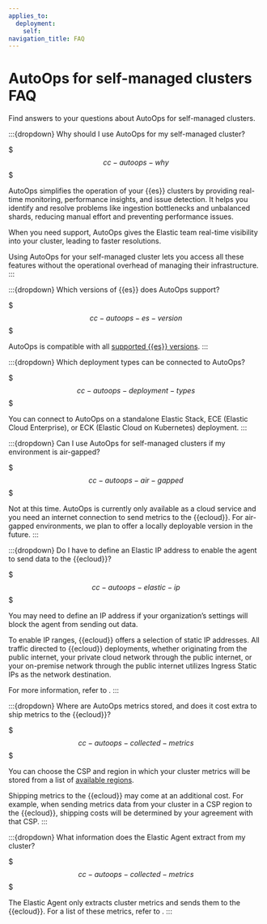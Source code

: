 ```yaml
---
applies_to:
  deployment:
    self:
navigation_title: FAQ
---
```


# AutoOps for self-managed clusters FAQ

Find answers to your questions about AutoOps for self-managed clusters.

:::{dropdown} Why should I use AutoOps for my self-managed cluster?

$$$cc-autoops-why$$$

AutoOps simplifies the operation of your {{es}} clusters by providing real-time monitoring, performance insights, and issue detection. It helps you identify and resolve problems like ingestion bottlenecks and unbalanced shards, reducing manual effort and preventing performance issues. 

When you need support, AutoOps gives the Elastic team real-time visibility into your cluster, leading to faster resolutions. 

Using AutoOps for your self-managed cluster lets you access all these features without the operational overhead of managing their infrastructure.
:::

:::{dropdown} Which versions of {{es}} does AutoOps support?

$$$cc-autoops-es-version$$$

AutoOps is compatible with all [supported {{es}} versions](https://www.elastic.co/support/eol).
:::

:::{dropdown} Which deployment types can be connected to AutoOps?

$$$cc-autoops-deployment-types$$$

You can connect to AutoOps on a standalone Elastic Stack, ECE (Elastic Cloud Enterprise), or ECK (Elastic Cloud on Kubernetes) deployment.
:::

:::{dropdown} Can I use AutoOps for self-managed clusters if my environment is air-gapped?

$$$cc-autoops-air-gapped$$$

Not at this time. AutoOps is currently only available as a cloud service and you need an internet connection to send metrics to the {{ecloud}}. For air-gapped environments, we plan to offer a locally deployable version in the future.
:::

:::{dropdown} Do I have to define an Elastic IP address to enable the agent to send data to the {{ecloud}}?

$$$cc-autoops-elastic-ip$$$

You may need to define an IP address if your organization’s settings will block the agent from sending out data. 

To enable IP ranges, {{ecloud}} offers a selection of static IP addresses. All traffic directed to {{ecloud}} deployments, whether originating from the public internet, your private cloud network through the public internet, or your on-premise network through the public internet utilizes Ingress Static IPs as the network destination. 

For more information, refer to [](/deploy-manage/security/elastic-cloud-static-ips.md).
:::

:::{dropdown} Where are AutoOps metrics stored, and does it cost extra to ship metrics to the {{ecloud}}?

$$$cc-autoops-collected-metrics$$$

You can choose the CSP and region in which your cluster metrics will be stored from a list of [available regions](/deploy-manage/monitor/autoops/ec-autoops-regions.md). 

Shipping metrics to the {{ecloud}} may come at an additional cost. For example, when sending metrics data from your cluster in a CSP region to the {{ecloud}}, shipping costs will be determined by your agreement with that CSP.
:::

:::{dropdown} What information does the Elastic Agent extract from my cluster?

$$$cc-autoops-collected-metrics$$$

The Elastic Agent only extracts cluster metrics and sends them to the {{ecloud}}. For a list of these metrics, refer to [](/deploy-manage/monitor/autoops/cc-collected-metrics.md).
:::



